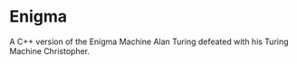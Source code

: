 # Enigma
A C++ version of the Enigma Machine Alan Turing defeated with his Turing Machine Christopher.
